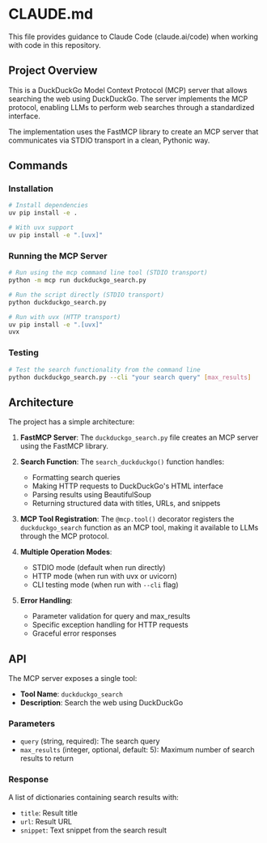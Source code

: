 # CLAUDE.md

This file provides guidance to Claude Code (claude.ai/code) when working with code in this repository.

## Project Overview

This is a DuckDuckGo Model Context Protocol (MCP) server that allows searching the web using DuckDuckGo. The server implements the MCP protocol, enabling LLMs to perform web searches through a standardized interface.

The implementation uses the FastMCP library to create an MCP server that communicates via STDIO transport in a clean, Pythonic way.

## Commands

### Installation

```bash
# Install dependencies
uv pip install -e .

# With uvx support
uv pip install -e ".[uvx]"
```

### Running the MCP Server

```bash
# Run using the mcp command line tool (STDIO transport)
python -m mcp run duckduckgo_search.py

# Run the script directly (STDIO transport)
python duckduckgo_search.py

# Run with uvx (HTTP transport)
uv pip install -e ".[uvx]"
uvx
```

### Testing

```bash
# Test the search functionality from the command line
python duckduckgo_search.py --cli "your search query" [max_results]
```

## Architecture

The project has a simple architecture:

1. **FastMCP Server**: The `duckduckgo_search.py` file creates an MCP server using the FastMCP library.

2. **Search Function**: The `search_duckduckgo()` function handles:
   - Formatting search queries
   - Making HTTP requests to DuckDuckGo's HTML interface
   - Parsing results using BeautifulSoup
   - Returning structured data with titles, URLs, and snippets

3. **MCP Tool Registration**: The `@mcp.tool()` decorator registers the `duckduckgo_search` function as an MCP tool, making it available to LLMs through the MCP protocol.

4. **Multiple Operation Modes**:
   - STDIO mode (default when run directly)
   - HTTP mode (when run with uvx or uvicorn)
   - CLI testing mode (when run with `--cli` flag)

5. **Error Handling**:
   - Parameter validation for query and max_results
   - Specific exception handling for HTTP requests
   - Graceful error responses

## API

The MCP server exposes a single tool:

- **Tool Name**: `duckduckgo_search`
- **Description**: Search the web using DuckDuckGo

### Parameters

- `query` (string, required): The search query
- `max_results` (integer, optional, default: 5): Maximum number of search results to return

### Response

A list of dictionaries containing search results with:
- `title`: Result title
- `url`: Result URL
- `snippet`: Text snippet from the search result